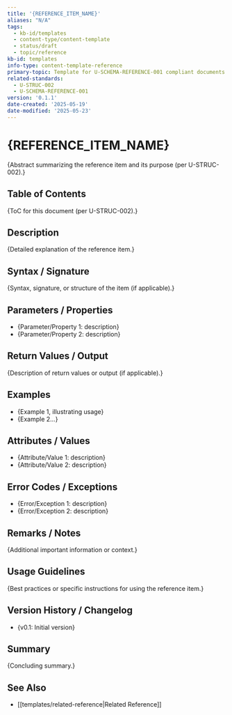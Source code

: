 ```yaml
---
title: '{REFERENCE_ITEM_NAME}'
aliases: "N/A"
tags:
  - kb-id/templates
  - content-type/content-template
  - status/draft
  - topic/reference
kb-id: templates
info-type: content-template-reference
primary-topic: Template for U-SCHEMA-REFERENCE-001 compliant documents
related-standards:
  - U-STRUC-002
  - U-SCHEMA-REFERENCE-001
version: '0.1.1'
date-created: '2025-05-19'
date-modified: '2025-05-23'
---
```


# {REFERENCE_ITEM_NAME}

{Abstract summarizing the reference item and its purpose (per U-STRUC-002).}

## Table of Contents

{ToC for this document (per U-STRUC-002).}

## Description

{Detailed explanation of the reference item.}

## Syntax / Signature

{Syntax, signature, or structure of the item (if applicable).}

## Parameters / Properties

- {Parameter/Property 1: description}
- {Parameter/Property 2: description}

## Return Values / Output

{Description of return values or output (if applicable).}

## Examples

- {Example 1, illustrating usage}
- {Example 2...}

## Attributes / Values

- {Attribute/Value 1: description}
- {Attribute/Value 2: description}

## Error Codes / Exceptions

- {Error/Exception 1: description}
- {Error/Exception 2: description}

## Remarks / Notes

{Additional important information or context.}

## Usage Guidelines

{Best practices or specific instructions for using the reference item.}

## Version History / Changelog

- {v0.1: Initial version}

## Summary

{Concluding summary.}

## See Also

- [[templates/related-reference|Related Reference]] 